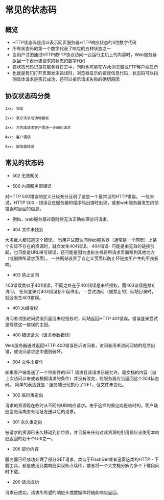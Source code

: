 # 常见的状态码
## 概览
* HTTP状态码是用以表示网页服务器HTTP响应状态的3位数字代码
* 所有状态码的第一个数字代表了响应的五种状态之一
* 当用户试图通过HTTP或FTP协议访问一台运行主机上的内容时，Web服务器返回一个表示该请求的状态的数字代码
* 该状态代码记录在服务器日志中，同时也可能在Web浏览器或FTP客户端显示
* 也就是我们打开页面发生错误时，浏览器显示的错误信息代码，状态码可以指明具体请求是否已成功，还可以揭示请求失败的确切原因

## 协议状态码分类
```$xslt
1xx: 保留

2xx: 表示请求成功地接收

3xx: 为完成请求客户需进一步细化请求

4xx: 客户错误

5xx: 服务器错误
```

## 常见的状态码
* 502 无效网关

* 500 内部服务器错误

对HTTP 500错误的定义已经充分证明了这是一个最常见的HTTP错误。 一般来说，HTTP 500 - 错误会在服务器的程序码出错时出现，或者web服务器发生内部错误时返回的信息。 
- 例如，web服务器过载时将无法正确处理访问请求。

* 404 文件未找到

大多数人都知道这个错误。 当用户试图访问Web服务器（通常是一个网页）上某个实际不存在的资源时，就会发生404错误。
404错误- 可能是由无效的链接引起，也可能是URL拼写错误，还可能是因为虚拟主机将所请求页面移到其他地方（或删除所请求页面）。 
一些网站设置了自定义页面以防止坏链接所产生的不良影响。

* 403 禁止访问

403错误类似于401错误，不同之处在于401错误是未经授权，而403错误是禁止访问。 任何登录对403错误都不起作用。 - 尝试访问（被禁止的）网站目录时，就会发生403错误。

* 401 未经授权

访问者试图访问受限页面但未经授权时，网站返回HTTP 401错误。错误登录尝试是导致这一错误的主因。

* 400 错误请求（请求参数错误）

Web服务器通过返回HTTP 400错误告诉访问者，访问者用来访问网站的程序出错，或访问请求途中遭到破坏。

* 304 文件未变化

如果客户端发送了一个带条件的GET 请求且该请求已被允许，而文档的内容（自上次访问以来或者根据请求的条件）并没有改变，则服务器应当返回这个304状态码。
简单的表达就是：服务端已经执行了GET，但文件未变化。

* 302 临时重定向

请求的资源现在临时从不同的URI响应请求。由于这样的重定向是临时的，客户端应当继续向原有地址发送以后的请求。

* 301 永久重定向

被请求的资源已永久移动到新位置，并且将来任何对此资源的引用都应该使用本响应返回的若干个URI之一。

* 206 部分内容

服务器已经成功处理了部分GET请求。类似于FlashGet或者迅雷这类的HTTP - 下载工具，都是使用此类响应实现断点续传，或者将一个大文档分解为多个下载段同时下载。

* 200 请求成功

请求已成功，请求所希望的响应头或数据体将随此响应返回。
